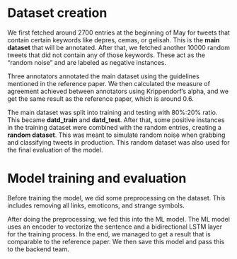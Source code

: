 # Dataset creation

We first fetched around 2700 entries at the beginning of May for tweets that contain certain keywords like depres, cemas, or gelisah. This is the __main dataset__ that will be annotated. After that, we fetched another 10000 random tweets that did not contain any of those keywords. These act as the “random noise” and are labeled as negative instances.

Three annotators annotated the main dataset using the guidelines mentioned in the reference paper. We then calculated the measure of agreement achieved between annotators using Krippendorf’s alpha, and we get the same result as the reference paper, which is around 0.6.

The main dataset was split into training and testing with 80%:20% ratio. This became __datd_train__ and __datd_test__. After that, some positive instances in the training dataset were combined with the random entries, creating a __random dataset__. This was meant to simulate random noise when grabbing and classifying tweets in production. This random dataset was also used for the final evaluation of the model.

# Model training and evaluation

Before training the model, we did some preprocessing on the dataset. This includes removing all links, emoticons, and strange symbols. 

After doing the preprocessing, we fed this into the ML model. The ML model uses an encoder to vectorize the sentence and a bidirectional LSTM layer for the training process. In the end, we managed to get a result that is comparable to the reference paper. We then save this model and pass this to the backend team.
